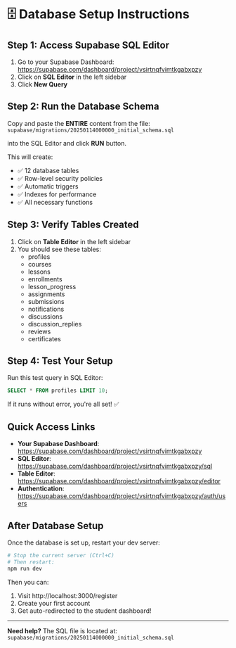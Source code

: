 # 🗄️ Database Setup Instructions

## Step 1: Access Supabase SQL Editor

1. Go to your Supabase Dashboard: https://supabase.com/dashboard/project/vsirtnqfvimtkgabxpzy
2. Click on **SQL Editor** in the left sidebar
3. Click **New Query**

## Step 2: Run the Database Schema

Copy and paste the **ENTIRE** content from the file:
`supabase/migrations/20250114000000_initial_schema.sql`

into the SQL Editor and click **RUN** button.

This will create:
- ✅ 12 database tables
- ✅ Row-level security policies
- ✅ Automatic triggers
- ✅ Indexes for performance
- ✅ All necessary functions

## Step 3: Verify Tables Created

1. Click on **Table Editor** in the left sidebar
2. You should see these tables:
   - profiles
   - courses
   - lessons
   - enrollments
   - lesson_progress
   - assignments
   - submissions
   - notifications
   - discussions
   - discussion_replies
   - reviews
   - certificates

## Step 4: Test Your Setup

Run this test query in SQL Editor:
```sql
SELECT * FROM profiles LIMIT 10;
```

If it runs without error, you're all set! ✅

## Quick Access Links

- **Your Supabase Dashboard**: https://supabase.com/dashboard/project/vsirtnqfvimtkgabxpzy
- **SQL Editor**: https://supabase.com/dashboard/project/vsirtnqfvimtkgabxpzy/sql
- **Table Editor**: https://supabase.com/dashboard/project/vsirtnqfvimtkgabxpzy/editor
- **Authentication**: https://supabase.com/dashboard/project/vsirtnqfvimtkgabxpzy/auth/users

## After Database Setup

Once the database is set up, restart your dev server:
```bash
# Stop the current server (Ctrl+C)
# Then restart:
npm run dev
```

Then you can:
1. Visit http://localhost:3000/register
2. Create your first account
3. Get auto-redirected to the student dashboard!

---

**Need help?** The SQL file is located at:
`supabase/migrations/20250114000000_initial_schema.sql`


